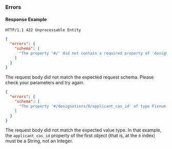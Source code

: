 ### Errors

#### Response Example

```
HTTP/1.1 422 Unprocessable Entity
```

```json
{
  "errors": {
    "schema": [
      "The property '#/' did not contain a required property of 'designations'"
    ]
  }
}
```

The request body did not match the expected request schema. Please check your parameters and try again.

```json
{
  "errors": {
    "schema": [
      "The property '#/designations/0/applicant_cas_id' of type Fixnum did not match the following type: string"
    ]
  }
}
```

The request body did not match the expected value type. In that example, the `applicant_cas_id` property of the first object (that is, at the `0` index) must be a String, not an Integer.
